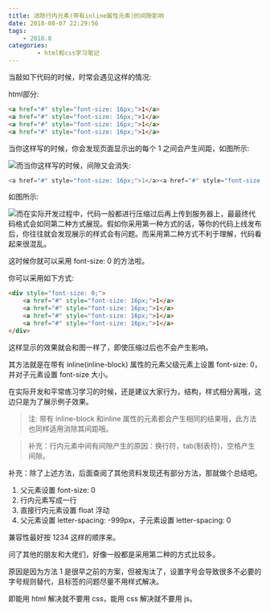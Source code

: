 ```yaml
---
title: 消除行内元素(带有inline属性元素)的间隙影响
date: 2018-08-07 22:29:56
tags:
	- 2018.8
categories:
        - html和css学习笔记
---
```


当敲如下代码的时候，时常会遇见这样的情况: 

 html部分: 

```html
<a href="#" style="font-size: 16px;">1</a>
<a href="#" style="font-size: 16px;">1</a>
<a href="#" style="font-size: 16px;">1</a>
<a href="#" style="font-size: 16px;">1</a>
```

当你这样写的时候，你会发现页面显示出的每个 1 之间会产生间距，如图所示:

![](消除行内元素的间隙影响/1.png)而当你这样写的时候，间隙又会消失:

```javascript
<a href="#" style="font-size: 16px;">1</a><a href="#" style="font-size: 16px;">1</a><a href="#" style="font-size: 16px;">1</a><a href="#" style="font-size: 16px;">1</a>
```

如图所示:

![](消除行内元素的间隙影响/2.png)而在实际开发过程中，代码一般都进行压缩过后再上传到服务器上，最最终代码格式会如同第二种方式展现。假如你采用第一种方式的话，等你的代码上线发布后，你往往就会发现展示的样式会有问题。而采用第二种方式不利于理解，代码看起来很混乱。

这时候你就可以采用 font-size: 0 的方法啦。

你可以采用如下方式:

```html
<div style="font-size: 0;">
    <a href="#" style="font-size: 16px;">1</a>
    <a href="#" style="font-size: 16px;">1</a>
    <a href="#" style="font-size: 16px;">1</a>
    <a href="#" style="font-size: 16px;">1</a>
</div>
```

这样显示的效果就会和图一样了，即使压缩过后也不会产生影响。

其方法就是在带有 inline(inline-block) 属性的元素父级元素上设置 font-size: 0，并对子元素设置 font-size 大小。

在实际开发和平常练习学习的时候，还是建议大家行为，结构，样式相分离哦，这边只是为了展示例子效果。

> 注: 带有 inline-block 和inline 属性的元素都会产生相同的结果哦，此方法也同样适用消除其间距哦。

> 补充：行内元素中间有间隙产生的原因：换行符，tab(制表符)，空格产生间隙。

补充：除了上述方法，后面查阅了其他资料发现还有部分方法，那就做个总结吧。

1. 父元素设置 font-size: 0 
2. 行内元素写成一行
3. 直接行内元素设置 float 浮动
4. 父元素设置 letter-spacing: -999px，子元素设置 letter-spacing: 0

兼容性最好按 1234 这样的顺序来。

问了其他的朋友和大佬们，好像一般都是采用第二种的方式比较多。

原因是因为方法 1 是很早之前的方案，但被淘汰了，设置字号会导致很多不必要的字号规则替代，且标签的问题尽量不用样式解决。

即能用 html 解决就不要用 css，能用 css 解决就不要用 js。